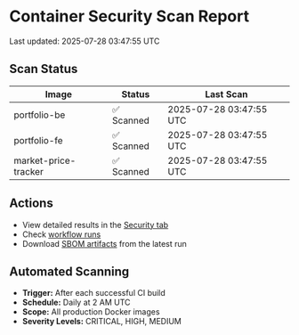 # Container Security Scan Report

Last updated: 2025-07-28 03:47:55 UTC

## Scan Status

| Image | Status | Last Scan |
|-------|--------|-----------|
| portfolio-be | ✅ Scanned | 2025-07-28 03:47:55 UTC |
| portfolio-fe | ✅ Scanned | 2025-07-28 03:47:55 UTC |
| market-price-tracker | ✅ Scanned | 2025-07-28 03:47:55 UTC |

## Actions

- View detailed results in the [Security tab](https://github.com/ktenman/portfolio/security/code-scanning)
- Check [workflow runs](https://github.com/ktenman/portfolio/actions/workflows/trivy-scan.yml)
- Download [SBOM artifacts](https://github.com/ktenman/portfolio/actions/workflows/trivy-scan.yml) from the latest run

## Automated Scanning

- **Trigger:** After each successful CI build
- **Schedule:** Daily at 2 AM UTC
- **Scope:** All production Docker images
- **Severity Levels:** CRITICAL, HIGH, MEDIUM

